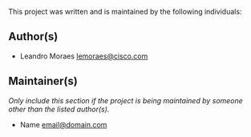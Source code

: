 This project was written and is maintained by the following individuals:

## Author(s)

* Leandro Moraes <lemoraes@cisco.com>


## Maintainer(s)

_Only include this section if the project is being maintained by someone other than the listed author(s)._

* Name <email@domain.com>
